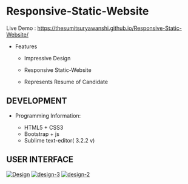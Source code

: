 # Responsive-Static-Website

Live Demo : https://thesumitsuryawanshi.github.io/Responsive-Static-Website/



- Features

    - Impressive Design 
      
    - Responsive Static-Website

    - Represents Resume of Candidate  
    


##  DEVELOPMENT

   - Programming Information:

      -  HTML5 + CSS3 
      -  Bootstrap + js
      -  Sublime text-editor( 3.2.2 v)
 

## USER INTERFACE 

<a href="https://ibb.co/mX26YQm"><img src="https://i.ibb.co/k9wQrYp/Design.png" alt="Design" border="0"></a>
<a href="https://ibb.co/SxLvLQw"><img src="https://i.ibb.co/b3fdfH5/design-3.png" alt="design-3" border="0"></a>
<a href="https://ibb.co/sVk6rMv"><img src="https://i.ibb.co/qrXWwPM/design-2.png" alt="design-2" border="0"></a>
